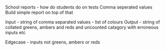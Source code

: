 School reports - how do students do on tests
Comma seperated values
Build simple report on top of that

Input - string of comma separated values - list of colours
Output - string of collated greens, ambers and reds and uncounted catagory with erroneous inputs etc

Edgecase - inputs not greens, ambers or reds

